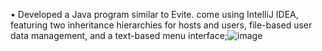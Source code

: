 •	Developed a Java program similar to Evite. come using IntelliJ IDEA, featuring two inheritance hierarchies for hosts and users, file-based user data management, and a text-based menu interface;![image](https://github.com/Twyla123/Final_Project_OOP/assets/122755779/648a8954-1d2d-48dc-b2e6-816d8fd435f7)
